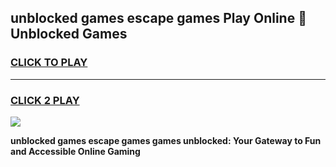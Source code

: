 
## unblocked games escape games Play Online 👋 Unblocked Games
<h3>
<a href="https://premium.freeplayer.one?title=unblocked_games_escape_games&ref=19F">CLICK TO PLAY</a></h3>
<hr>

<h3>
<a href="https://premium.freeplayer.one?title=unblocked_games_escape_games&ref=19F">CLICK 2 PLAY</a>
  
</h3>

<a href="https://premium.freeplayer.one?title=unblocked_games_escape_games&ref=19F"><img src="https://clearcache.store/games.png"></a>


**unblocked games escape games games unblocked: Your Gateway to Fun and Accessible Online Gaming**
